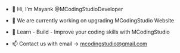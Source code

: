 - 👋 Hi, I’m Mayank @MCodingStudioDeveloper
 
- 🚀 We are currently working on upgrading MCodingStudio Website

- 🥇 Learn - Build - Improve your coding skills with MCodingStudio

- 📫 Contact us with email -> mcodingstudio@gmail.com
